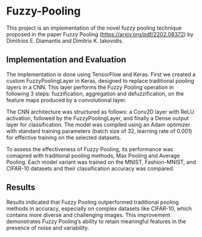 # Fuzzy-Pooling
This project is an implementation of the novel fuzzy pooling technique proposed in the paper Fuzzy Pooling (https://arxiv.org/pdf/2202.08372) by Dimitrios E. Diamantis and Dimitris K. Iakovidis.

## Implementation and Evaluation
The implementation is done using TensorFlow and Keras. First we created a custom FuzzyPoolingLayer in Keras, designed to replace traditional pooling layers in a CNN. This layer
performs the Fuzzy Pooling operation in following 3 steps: fuzzification, aggregation and defuzzification, on the feature maps produced by a convolutional layer.

The CNN architecture was structured as follows: a Conv2D layer with ReLU activation, followed by the FuzzyPoolingLayer, and finally a Dense output layer for classification.  The model was compiled using an Adam optimizer with standard training parameters (batch size of 32, learning rate of 0.001) for effective training on the selected datasets.

To assess the effectiveness of Fuzzy Pooling, its performance was comapred with traditional pooling methods, Max Pooling and Average Pooling. Each model variant was trained on the MNIST, Fashion-MNIST, and CIFAR-10 datasets and their classification accuracy was compared.

## Results
Results indicated that Fuzzy Pooling outperformed traditional pooling methods in accuracy, especially on complex datasets like CIFAR-10, which contains more diverse and challenging images. This improvement demonstrates Fuzzy Pooling’s ability to retain meaningful features in the presence of noise and variability.
